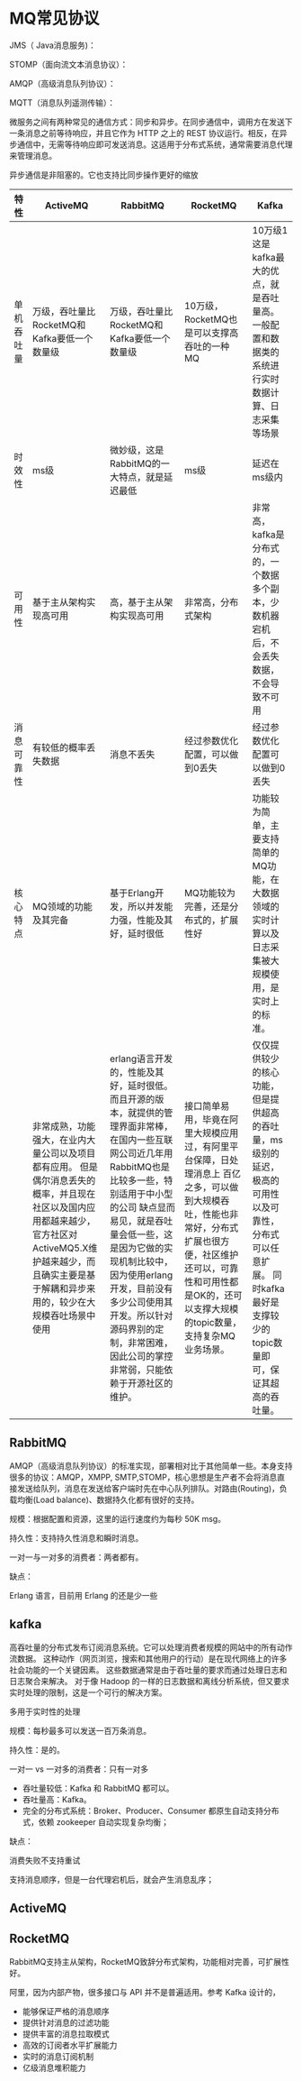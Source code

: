 # MQ常见协议

JMS（ Java消息服务)：

STOMP（面向流文本消息协议）：

AMQP（高级消息队列协议）：

MQTT（消息队列遥测传输）：



微服务之间有两种常见的通信方式：同步和异步。在同步通信中，调用方在发送下一条消息之前等待响应，并且它作为 HTTP 之上的 REST 协议运行。相反，在异步通信中，无需等待响应即可发送消息。这适用于分布式系统，通常需要消息代理来管理消息。

异步通信是非阻塞的。它也支持比同步操作更好的缩放

| 特性       | ActiveMQ                                                     | RabbitMQ                                                     | RocketMQ                                                     | Kafka                                                        |
| ---------- | ------------------------------------------------------------ | ------------------------------------------------------------ | ------------------------------------------------------------ | ------------------------------------------------------------ |
| 单机吞吐量 | 万级，吞吐量比RocketMQ和Kafka要低一个数量级                  | 万级，吞吐量比RocketMQ和Kafka要低一个数量级                  | 10万级，RocketMQ也是可以支撑高吞吐的一种MQ                   | 10万级1这是kafka最大的优点，就是吞吐量高。一般配置和数据类的系统进行实时数据计算、日志采集等场景 |
| 时效性     | ms级                                                         | 微妙级，这是RabbitMQ的一大特点，就是延迟最低                 | ms级                                                         | 延迟在ms级内                                                 |
| 可用性     | 基于主从架构实现高可用                                       | 高，基于主从架构实现高可用                                   | 非常高，分布式架构                                           | 非常高，kafka是分布式的，一个数据多个副本，少数机器宕机后，不会丢失数据，不会导致不可用 |
| 消息可靠性 | 有较低的概率丢失数据                                         | 消息不丢失                                                   | 经过参数优化配置，可以做到0丢失                              | 经过参数优化配置可以做到0丢失                                |
| 核心特点   | MQ领域的功能及其完备                                         | 基于Erlang开发，所以并发能力强，性能及其好，延时很低         | MQ功能较为完善，还是分布式的，扩展性好                       | 功能较为简单，主要支持简单的MQ功能，在大数据领域的实时计算以及日志采集被大规模使用，是实时上的标准。 |
|            | 非常成熟，功能强大，在业内大量公司以及项目都有应用。 但是偶尔消息丢失的概率，并且现在社区以及国内应用都越来越少，官方社区对ActiveMQ5.X维护越来越少，而且确实主要是基于解耦和异步来用的，较少在大规模吞吐场景中使用 | erlang语言开发的，性能及其好，延时很低。而且开源的版本，就提供的管理界面非常棒，在国内一些互联网公司近几年用RabbitMQ也是比较多一些，特别适用于中小型的公司 缺点显而易见，就是吞吐量会低一些，这是因为它做的实现机制比较中，因为使用erlang开发，目前没有多少公司使用其开发。所以针对源码界别的定制，非常困难，因此公司的掌控非常弱，只能依赖于开源社区的维护。 | 接口简单易用，毕竟在阿里大规模应用过，有阿里平台保障，日处理消息上 百亿之多，可以做到大规模吞吐，性能也非常好，分布式扩展也很方便，社区维护还可以，可靠性和可用性都是OK的，还可以支撑大规模的topic数量，支持复杂MQ业务场景。 | 仅仅提供较少的核心功能，但是提供超高的吞吐量，ms级别的延迟，极高的可用性以及可靠性，分布式可以任意扩展。 同时kafka最好是支撑较少的topic数量即可，保证其超高的吞吐量。 |



## RabbitMQ

AMQP（高级消息队列协议）的标准实现，部署相对比于其他简单一些。本身支持很多的协议：AMQP，XMPP, SMTP,STOMP，核心思想是生产者不会将消息直接发送给队列，消息在发送给客户端时先在中心队列排队。对路由(Routing)，负载均衡(Load balance)、数据持久化都有很好的支持。

规模：根据配置和资源，这里的运行速度约为每秒 50K msg。

持久性：支持持久性消息和瞬时消息。

一对一与一对多的消费者：两者都有。

缺点：

Erlang 语言，目前用 Erlang 的还是少一些

## kafka

高吞吐量的分布式发布订阅消息系统。它可以处理消费者规模的网站中的所有动作流数据。 这种动作（网页浏览，搜索和其他用户的行动）是在现代网络上的许多社会功能的一个关键因素。 这些数据通常是由于吞吐量的要求而通过处理日志和日志聚合来解决。 对于像 Hadoop 的一样的日志数据和离线分析系统，但又要求实时处理的限制，这是一个可行的解决方案。

多用于实时性的处理

规模：每秒最多可以发送一百万条消息。

持久性：是的。

一对一 vs 一对多的消费者：只有一对多

- 吞吐量较低：Kafka 和 RabbitMQ 都可以。
- 吞吐量高：Kafka。
- 完全的分布式系统：Broker、Producer、Consumer 都原生自动支持分布式，依赖 zookeeper 自动实现复杂均衡；

缺点：

消费失败不支持重试

支持消息顺序，但是一台代理宕机后，就会产生消息乱序；

## ActiveMQ

## RocketMQ

RabbitMQ支持主从架构，RocketMQ致辞分布式架构，功能相对完善，可扩展性好。

阿里，因为内部产物，很多接口与 API 并不是普遍适用。参考 Kafka 设计的，

- 能够保证严格的消息顺序
- 提供针对消息的过滤功能
- 提供丰富的消息拉取模式
- 高效的订阅者水平扩展能力
- 实时的消息订阅机制
- 亿级消息堆积能力

